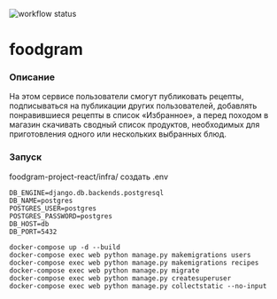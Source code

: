 ![workflow status](https://github.com/Levayaruka/foodgram-project-react/actions/workflows/main.yml/badge.svg)

# foodgram
### Описание
На этом сервисе пользователи смогут публиковать рецепты, подписываться на публикации других пользователей, добавлять понравившиеся рецепты в список «Избранное», а перед походом в магазин скачивать сводный список продуктов, необходимых для приготовления одного или нескольких выбранных блюд.
### Запуск
foodgram-project-react/infra/
создать .env
```
DB_ENGINE=django.db.backends.postgresql
DB_NAME=postgres
POSTGRES_USER=postgres
POSTGRES_PASSWORD=postgres
DB_HOST=db
DB_PORT=5432
```
```
docker-compose up -d --build
docker-compose exec web python manage.py makemigrations users
docker-compose exec web python manage.py makemigrations recipes
docker-compose exec web python manage.py migrate
docker-compose exec web python manage.py createsuperuser
docker-compose exec web python manage.py collectstatic --no-input
``` 
